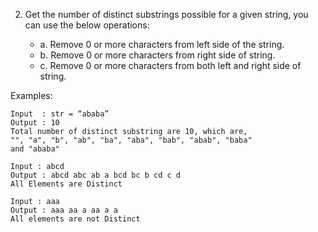 
2. Get the number of distinct substrings possible for a given string, you can use the below operations:  
  
   - a. Remove 0 or more characters from left side of the string.  
   - b. Remove 0 or more characters from right side of string.  
   - c. Remove 0 or more characters from both left and right side of string.  
     
Examples:  
```
Input  : str = “ababa”
Output : 10
Total number of distinct substring are 10, which are,
"", "a", "b", "ab", "ba", "aba", "bab", "abab", "baba"
and "ababa"
```  
```
Input : abcd
Output : abcd abc ab a bcd bc b cd c d
All Elements are Distinct
```  
```
Input : aaa
Output : aaa aa a aa a a
All elements are not Distinct
```  

